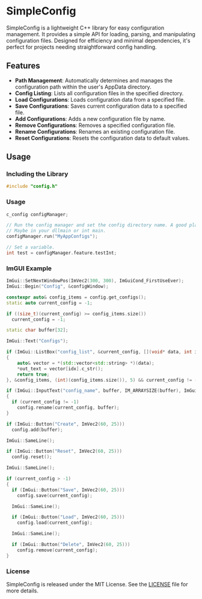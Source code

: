 # SimpleConfig

SimpleConfig is a lightweight C++ library for easy configuration management. It provides a simple API for loading, parsing, and manipulating configuration files. Designed for efficiency and minimal dependencies, it's perfect for projects needing straightforward config handling.

## Features

- **Path Management**: Automatically determines and manages the configuration path within the user's AppData directory.
- **Config Listing**: Lists all configuration files in the specified directory.
- **Load Configurations**: Loads configuration data from a specified file.
- **Save Configurations**: Saves current configuration data to a specified file.
- **Add Configurations**: Adds a new configuration file by name.
- **Remove Configurations**: Removes a specified configuration file.
- **Rename Configurations**: Renames an existing configuration file.
- **Reset Configurations**: Resets the configuration data to default values.

## Usage

### Including the Library

```cpp
#include "config.h"
```

### Usage

```cpp
c_config configManager;

// Run the config manager and set the config directory name. A good place for this would be your processes main.
// Maybe in your dllmain or int main.
configManager.run("MyAppConfigs");

// Set a variable.
int test = configManager.feature.testInt;

```

### ImGUI Example

```cpp
ImGui::SetNextWindowPos(ImVec2(300, 300), ImGuiCond_FirstUseEver);
ImGui::Begin("Config", &configWindow);

constexpr auto& config_items = config.get_configs();
static auto current_config = -1;

if ((size_t)(current_config) >= config_items.size())
  current_config = -1;

static char buffer[32];

ImGui::Text("Configs");

if (ImGui::ListBox("config_list", &current_config, [](void* data, int idx, const char** out_text)
{
    auto& vector = *(std::vector<std::string> *)(data);
    *out_text = vector[idx].c_str();
    return true;
}, &config_items, (int)(config_items.size()), 5) && current_config != -1) strcpy_s(buffer, config_items[current_config].c_str());

if (ImGui::InputText("config_name", buffer, IM_ARRAYSIZE(buffer), ImGuiInputTextFlags_EnterReturnsTrue))
{
  if (current_config != -1)
    config.rename(current_config, buffer);
}

if (ImGui::Button("Create", ImVec2(60, 25)))
  config.add(buffer);

ImGui::SameLine();

if (ImGui::Button("Reset", ImVec2(60, 25)))
  config.reset();

ImGui::SameLine();

if (current_config > -1)
{
  if (ImGui::Button("Save", ImVec2(60, 25)))
    config.save(current_config);

  ImGui::SameLine();

  if (ImGui::Button("Load", ImVec2(60, 25)))
    config.load(current_config);

  ImGui::SameLine();

  if (ImGui::Button("Delete", ImVec2(60, 25)))
    config.remove(current_config);
}
```

### License

SimpleConfig is released under the MIT License. See the [LICENSE](LICENSE) file for more details.
